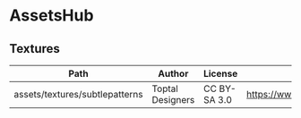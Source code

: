 # AssetsHub

## Textures

| Path  | Author | License | URL |
| ------------- | ------------- | ------------- | ------------- |
| assets/textures/subtlepatterns  | Toptal Designers | CC BY-SA 3.0  | https://www.toptal.com/designers/subtlepatterns/ |


